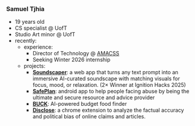 ### Samuel Tjhia
- 19 years old
- CS specialist @ UofT
- Studio Art minor @ UofT
- recently:
  - experience:
    - Director of Technology @ [AMACSS](https://www.amacss.org/)
    - Seeking Winter 2026 internship
  - projects:
    - **[Soundscaper](https://github.com/samtjhia/soundscaper)**: a web app that turns any text prompt into an immersive AI-curated soundscape with matching visuals for focus, mood, or relaxation.  (2× Winner at Ignition Hacks 2025)
    - **[SafePlan](https://github.com/samtjhia/SafePlan)**: android app to help people facing abuse by being the ultimate and secure resource and advice provider
    - **[BUCK](https://github.com/samtjhia/buck)**: AI-powered budget food finder
    - **[Disclose](https://github.com/samtjhia/disclose)**: a chrome extension to analyze the factual accuracy and political bias of online claims and articles.

